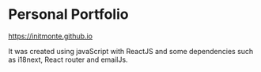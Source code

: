 # Personal Portfolio

https://initmonte.github.io

It was created using javaScript with ReactJS and some dependencies such as i18next, React router and emailJs.
